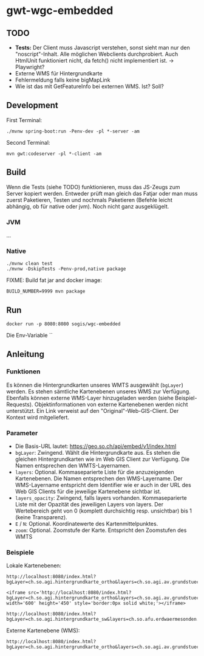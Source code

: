 # gwt-wgc-embedded

## TODO
- **Tests:** Der Client muss Javascript verstehen, sonst sieht man nur den "noscript"-Inhalt. Alle möglichen Webclients durchprobiert. Auch HtmlUnit funktioniert nicht, da fetch() nicht implementiert ist. -> Playwright?
- Externe WMS für Hintergrundkarte
- Fehlermeldung falls keine bigMapLink
- Wie ist das mit GetFeatureInfo bei externen WMS. Ist? Soll?

## Development

First Terminal:
```
./mvnw spring-boot:run -Penv-dev -pl *-server -am 
```

Second Terminal:
```
mvn gwt:codeserver -pl *-client -am
```

## Build
Wenn die Tests (siehe TODO) funktionieren, muss das JS-Zeugs zum Server kopiert werden. Entweder prüft man gleich das Fatjar oder man muss zuerst Paketieren, Testen und nochmals Paketieren (Befehle leicht abhängig, ob für native oder jvm). Noch nicht ganz ausgeklügelt.

### JVM
...

### Native
```
./mvnw clean test
./mvnw -DskipTests -Penv-prod,native package
```


FIXME:
Build fat jar and docker image:
```
BUILD_NUMBER=9999 mvn package
```

## Run
```
docker run -p 8080:8080 sogis/wgc-embedded
```

Die Env-Variable ``

## Anleitung

### Funktionen
Es können die Hintergrundkarten unseres WMTS ausgewählt (`bgLayer`) werden. Es stehen sämtliche Kartenebenen unseres WMS zur Verfügung. Ebenfalls können externe WMS-Layer hinzugeladen werden (siehe Beispiel-Requests). Objektinformationen von externe Kartenebenen werden nicht unterstützt. Ein Link verweist auf den "Original"-Web-GIS-Client. Der Kontext wird mitgeliefert. 

### Parameter

- Die Basis-URL lautet: https://geo.so.ch/api/embed/v1/index.html
- `bgLayer`: Zwingend. Wählt die Hintergrundkarte aus. Es stehen die gleichen Hintergrundkarten wie im Web GIS Client zur Verfügung. Die Namen entsprechen den WMTS-Layernamen.
- `layers`: Optional. Kommaseparierte Liste für die anzuzeigenden Kartenebenen. Die Namen entsprechen den WMS-Layername. Der WMS-Layername entspricht dem Identifier wie er auch in der URL des Web GIS Clients für die jeweilige Kartenebene sichtbar ist.
- `layers_opacity`: Zwingend, falls layers vorhanden. Kommaseparierte Liste mit der Opazität des jeweiligen Layers von layers. Der Wertebereich geht von 0 (komplett durchsichtig resp. unsichtbar) bis 1 (keine Transparenz).
- `E` / `N`: Optional. Koordinatewerte des Kartenmittelpunktes.
- `zoom`: Optional. Zoomstufe der Karte. Entspricht den Zoomstufen des WMTS

### Beispiele

Lokale Kartenebenen:
```
http://localhost:8080/index.html?bgLayer=ch.so.agi.hintergrundkarte_ortho&layers=ch.so.agi.av.grundstuecke,ch.so.agi.av.fixpunkte&layers_opacity=1,1&E=2607457.049140623&N=1228667.6838281231&zoom=14
```

```
<iframe src='http://localhost:8080/index.html?bgLayer=ch.so.agi.hintergrundkarte_ortho&layers=ch.so.agi.av.grundstuecke,ch.so.agi.av.fixpunkte&layers_opacity=1,1&E=2607457.049140623&N=1228667.6838281231&zoom=14 width='600' height='450' style='border:0px solid white;'></iframe>
```

```
http://localhost:8080/index.html?bgLayer=ch.so.agi.hintergrundkarte_sw&layers=ch.so.afu.erdwaermesonden.abfrageperimeter,ch.so.afu.gewaesserschutz.zonen_areale,ch.so.afu.altlasten.standorte&layers_opacity=0.35,0.5,0.6&E=2607577.014463918&N=1227885.4209060299&zoom=11
```

Externe Kartenebene (WMS):
```
http://localhost:8080/index.html?bgLayer=ch.so.agi.hintergrundkarte_ortho&layers=ch.so.agi.av.grundstuecke,WMS%7C%7Chttps:%2F%2Fwfs.geodienste.ch%2Fav_0%2Fdeu%3F%7C%7CHoheitsgrenzen%7C%7C1.3.0&layers_opacity=1,1&E=2607457.049140623&N=1228667.6838281231&zoom=12
```
